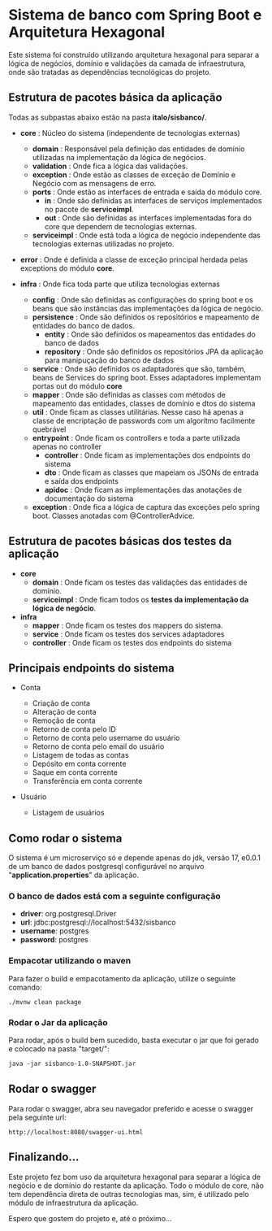 # Sistema de banco com Spring Boot e Arquitetura Hexagonal

Este sistema foi construído utilizando arquitetura hexagonal para separar 
a lógica de negócios, domínio e validações da camada de infraestrutura, 
onde são tratadas as dependências tecnológicas do projeto.

## Estrutura de pacotes básica da aplicação

Todas as subpastas abaixo estão na pasta <b>italo/sisbanco/</b>.

* <b>core</b> : Núcleo do sistema (independente de tecnologias externas)
    - <b>domain</b> : Responsável pela definição das entidades de domínio utilizadas na  implementação da lógica de negócios.
    - <b>validation</b> : Onde fica a lógica das validações.
    - <b>exception</b> : Onde estão as classes de exceção de Domínio e Negócio com as mensagens de erro.
    - <b>ports</b> : Onde estão as interfaces de entrada e saída do módulo core.
        - <b>in</b> : Onde são definidas as interfaces de serviços implementados no pacote de <b>serviceimpl</b>.
        - <b>out</b> : Onde são definidas as interfaces implementadas fora do core que dependem de tecnologias externas.
    - <b>serviceimpl</b> : Onde está toda a lógica de negócio independente das tecnologias externas utilizadas no projeto.
 
* <b>error</b> : Onde é definida a classe de exceção principal herdada pelas exceptions do módulo <b>core</b>.

* <b>infra</b> : Onde fica toda parte que utiliza tecnologias externas
    - <b>config</b> : Onde são definidas as configurações do spring boot e os beans que são instâncias das implementações da lógica de negócio.
    - <b>persistence</b> : Onde são definidos os repositórios e mapeamento de entidades do banco de dados.
        - <b>entity</b> : Onde são definidos os mapeamentos das entidades do banco de dados
        - <b>repository</b> : Onde são definidos os repositórios JPA da aplicação para manipuçação do banco de dados
    - <b>service</b> : Onde são definidos os adaptadores que são, também, beans de Services do spring boot. Esses adaptadores implementam portas out do módulo <b>core</b>
    - <b>mapper</b> : Onde são definidas as classes com métodos de mapeamento das entidades, classes de domínio e dtos do sistema
    - <b>util</b> : Onde ficam as classes utilitárias. Nesse caso há apenas a classe de encriptação de passwords com um algorítmo facilmente quebrável
    - <b>entrypoint</b> : Onde ficam os controllers e toda a parte utilizada apenas no controller
        - <b>controller</b> : Onde ficam as implementações dos endpoints do sistema
        - <b>dto</b> : Onde ficam as classes que mapeiam os JSONs de entrada e saída dos endpoints
        - <b>apidoc</b> : Onde ficam as implementações das anotações de documentação do sistema
    - <b>exception</b> : Onde fica a lógica de captura das exceções pelo spring boot. Classes anotadas com @ControllerAdvice.

## Estrutura de pacotes básicas dos testes da aplicação

* <b>core</b>
    - <b>domain</b> : Onde ficam os testes das validações das entidades de domínio.
    - <b>serviceimpl</b> : Onde ficam todos os <b>testes da implementação da lógica de negócio</b>.
* <b>infra</b>
    - <b>mapper</b> : Onde ficam os testes dos mappers do sistema.
    - <b>service</b> : Onde ficam os testes dos services adaptadores
    - <b>controller</b> : Onde ficam os testes dos endpoints do sistema

## Principais endpoints do sistema

* Conta
    - Criação de conta
    - Alteração de conta
    - Remoção de conta
    - Retorno de conta pelo ID
    - Retorno de conta pelo username do usuário
    - Retorno de conta pelo email do usuário
    - Listagem de todas as contas
    - Depósito em conta corrente
    - Saque em conta corrente
    - Transferência em conta corrente

* Usuário
    - Listagem de usuários

## Como rodar o sistema

O sistema é um microserviço só e depende apenas do jdk, versão 17, e0.0.1 de um banco de dados postgresql configurável no arquivo "<b>application.properties</b>" da aplicação.

### O banco de dados está com a seguinte configuração

* <b>driver</b>: org.postgresql.Driver
* <b>url</b>: jdbc:postgresql://localhost:5432/sisbanco
* <b>username</b>: postgres
* <b>password</b>: postgres

### Empacotar utilizando o maven

Para fazer o build e empacotamento da aplicação, utilize o seguinte comando:

```
./mvnw clean package
```
### Rodar o Jar da aplicação

Para rodar, após o build bem sucedido, basta executar o jar que foi gerado e colocado na pasta "target/":

```0.0.1
java -jar sisbanco-1.0-SNAPSHOT.jar
```
## Rodar o swagger

Para rodar o swagger, abra seu navegador preferido e acesse o swagger pela seguinte url:

```
http://localhost:8080/swagger-ui.html
```

## Finalizando...

Este projeto fez bom uso da arquitetura hexagonal para separar a lógica de negócio e de domínio do restante da aplicação. Todo o módulo de core, não tem dependência direta de outras tecnologias mas, sim, é utilizado pelo módulo de infraestrutura da aplicação.

Espero que gostem do projeto e, até o próximo...
